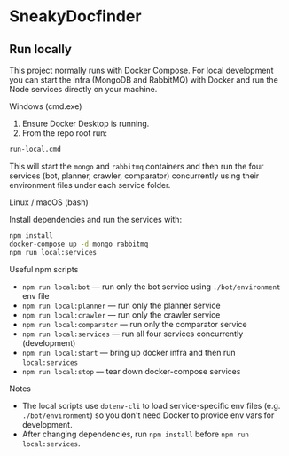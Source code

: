 # SneakyDocfinder

## Run locally

This project normally runs with Docker Compose. For local development you can start the infra (MongoDB and RabbitMQ) with Docker and run the Node services directly on your machine.

Windows (cmd.exe)

1. Ensure Docker Desktop is running.
2. From the repo root run:

```cmd
run-local.cmd
```

This will start the `mongo` and `rabbitmq` containers and then run the four services (bot, planner, crawler, comparator) concurrently using their environment files under each service folder.

Linux / macOS (bash)

Install dependencies and run the services with:

```bash
npm install
docker-compose up -d mongo rabbitmq
npm run local:services
```

Useful npm scripts

- `npm run local:bot` — run only the bot service using `./bot/environment` env file
- `npm run local:planner` — run only the planner service
- `npm run local:crawler` — run only the crawler service
- `npm run local:comparator` — run only the comparator service
- `npm run local:services` — run all four services concurrently (development)
- `npm run local:start` — bring up docker infra and then run `local:services`
- `npm run local:stop` — tear down docker-compose services

Notes

- The local scripts use `dotenv-cli` to load service-specific env files (e.g. `./bot/environment`) so you don't need Docker to provide env vars for development.
- After changing dependencies, run `npm install` before `npm run local:services`.
